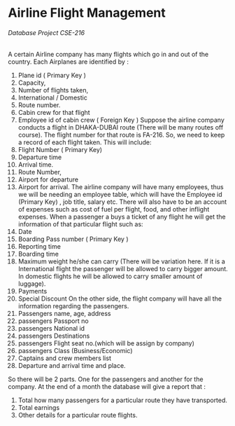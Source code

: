 # Airline Flight Management 
###### Database Project CSE-216

A certain Airline company has many flights which go in and out of the country. Each Airplanes are identified by :
1.	Plane id ( Primary Key )
2.	Capacity, 
3.	Number of flights taken,
4.	International / Domestic
5.	Route number.
6.	Cabin crew for that flight
7.	Employee id of cabin crew ( Foreign Key )
Suppose the airline company conducts a flight in  DHAKA-DUBAI route (There will be many routes off course). The flight number for that route is FA-216. So, we need to keep a record of each flight taken. This will include:
1.	Flight Number ( Primary Key)
2.	Departure time
3.	Arrival time.
4.	Route Number,
5.	Airport for departure
6.	Airport for arrival.
The airline company will have many employees, thus we will be needing an employee table, which will have the Employee id (Primary Key) , job title, salary etc. There will also have to be an account of expenses such as cost of fuel per flight, food, and other inflight expenses.
When a passenger a buys a ticket of any flight he will get the information of that particular flight such as:
1.	Date 
2.	Boarding Pass number ( Primary Key )
3.	Reporting time
4.	Boarding time
5.	Maximum weight he/she can carry  (There will be variation here. If it is a International flight the passenger will be allowed to carry bigger amount. In domestic flights he will be allowed to carry smaller amount of luggage).
6.	Payments
7.	Special Discount
On the other side, the flight company will have all the information regarding the passengers.
1.	Passengers name, age, address
2.	passengers Passport no
3.	passengers National id
4.	passengers Destinations
5.	 passengers Flight seat no.(which will be assign by company)
6.	 passengers Class (Business/Economic)
7.	Captains and crew members list
8.	Departure and arrival time and place.

So there will be 2 parts. One for the passengers and another for the company. At the end of a month the database will give a report that :
1. Total how many passengers for a particular route they have transported.
2. Total earnings 
3. Other details for a particular route flights.

